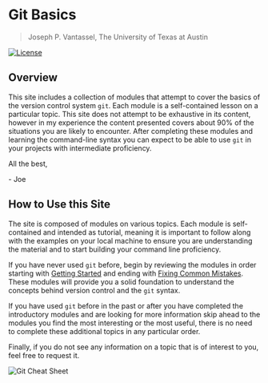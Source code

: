 # Git Basics

> Joseph P. Vantassel, The University of Texas at Austin

[![License](https://img.shields.io/badge/license-CC--By--SA--4.0-brightgreen.svg)](https://github.com/jpvantassel/git-course/blob/master/LICENSE.md)

## Overview

This site includes a collection of modules that attempt to cover the basics of
the version control system `git`. Each module is a self-contained lesson on a
particular topic. This site does not attempt to be exhaustive in its content,
however in my experience the content presented covers about 90% of the
situations you are likely to encounter. After completing these modules and
learning the command-line syntax you can expect to be able to use `git` in your
projects with intermediate proficiency.

All the best,

\- Joe

## How to Use this Site

The site is composed of modules on various topics. Each module is self-contained
and intended as tutorial, meaning it is important to follow along with the
examples on your local machine to ensure you are understanding the
material and to start building your command line proficiency.

If you have never used `git` before, begin by reviewing the modules in order
starting with [Getting Started](intro/getting_started.md) and ending with
[Fixing Common Mistakes](intro/fixing_common_mistakes.md). These modules will
provide you a solid foundation to understand the concepts behind version control
and the `git` syntax.

If you have used `git` before in the past or after you have completed the
introductory modules and are looking for more information
skip ahead to the modules you find the most interesting or the most useful,
there is no need to complete these additional topics in any particular order.

Finally, if you do not see any information on a topic that is of interest to
you, feel free to request it.

![Git Cheat Sheet](_meida/git-cheat-sheet.png)